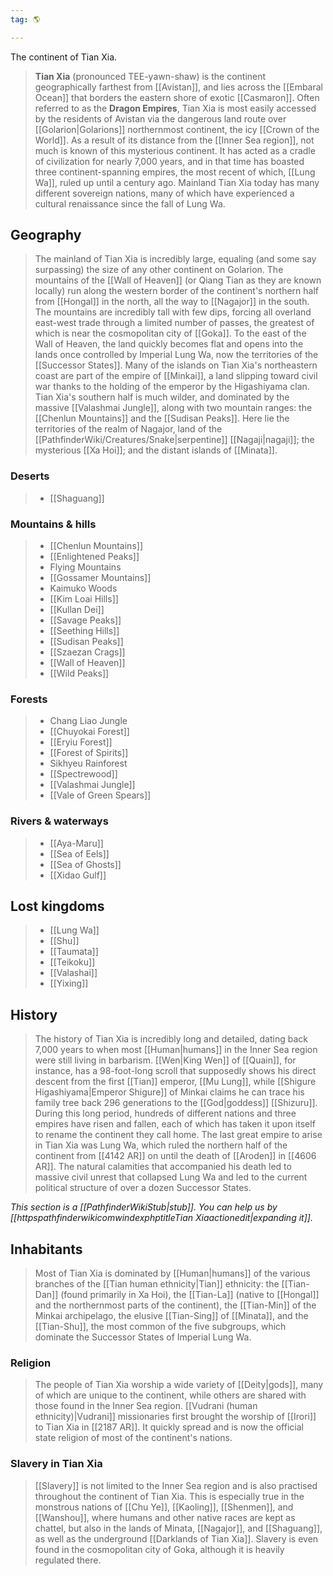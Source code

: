 ```yaml
---
tag: 🌎

---
```

The continent of Tian Xia.
> **Tian Xia** (pronounced TEE-yawn-shaw) is the continent geographically farthest from [[Avistan]], and lies across the [[Embaral Ocean]] that borders the eastern shore of exotic [[Casmaron]]. Often referred to as the **Dragon Empires**, Tian Xia is most easily accessed by the residents of Avistan via the dangerous land route over [[Golarion|Golarions]] northernmost continent, the icy [[Crown of the World]]. As a result of its distance from the [[Inner Sea region]], not much is known of this mysterious continent. It has acted as a cradle of civilization for nearly 7,000 years, and in that time has boasted three continent-spanning empires, the most recent of which, [[Lung Wa]], ruled up until a century ago. Mainland Tian Xia today has many different sovereign nations, many of which have experienced a cultural renaissance since the fall of Lung Wa.



## Geography

> The mainland of Tian Xia is incredibly large, equaling (and some say surpassing) the size of any other continent on Golarion. The mountains of the [[Wall of Heaven]] (or Qiang Tian as they are known locally) run along the western border of the continent's northern half from [[Hongal]] in the north, all the way to [[Nagajor]] in the south. The mountains are incredibly tall with few dips, forcing all overland east-west trade through a limited number of passes, the greatest of which is near the cosmopolitan city of [[Goka]].
> To the east of the Wall of Heaven, the land quickly becomes flat and opens into the lands once controlled by Imperial Lung Wa, now the territories of the [[Successor States]].
> Many of the islands on Tian Xia's northeastern coast are part of the empire of [[Minkai]], a land slipping toward civil war thanks to the holding of the emperor by the Higashiyama clan.
> Tian Xia's southern half is much wilder, and dominated by the massive [[Valashmai Jungle]], along with two mountain ranges: the [[Chenlun Mountains]] and the [[Sudisan Peaks]]. Here lie the territories of the realm of Nagajor, land of the [[PathfinderWiki/Creatures/Snake|serpentine]] [[Nagaji|nagaji]]; the mysterious [[Xa Hoi]]; and the distant islands of [[Minata]].


### Deserts

> - [[Shaguang]]

### Mountains & hills

> - [[Chenlun Mountains]]
> - [[Enlightened Peaks]]
> - Flying Mountains
> - [[Gossamer Mountains]]
> - Kaimuko Woods
> - [[Kim Loai Hills]]
> - [[Kullan Dei]]
> - [[Savage Peaks]]
> - [[Seething Hills]]
> - [[Sudisan Peaks]]
> - [[Szaezan Crags]]
> - [[Wall of Heaven]]
> - [[Wild Peaks]]

### Forests

> - Chang Liao Jungle
> - [[Chuyokai Forest]]
> - [[Eryiu Forest]]
> - [[Forest of Spirits]]
> - Sikhyeu Rainforest
> - [[Spectrewood]]
> - [[Valashmai Jungle]]
> - [[Vale of Green Spears]]

### Rivers & waterways

> - [[Aya-Maru]]
> - [[Sea of Eels]]
> - [[Sea of Ghosts]]
> - [[Xidao Gulf]]

## Lost kingdoms

> - [[Lung Wa]]
> - [[Shu]]
> - [[Taumata]]
> - [[Teikoku]]
> - [[Valashai]]
> - [[Yixing]]

## History

> The history of Tian Xia is incredibly long and detailed, dating back 7,000 years to when most [[Human|humans]] in the Inner Sea region were still living in barbarism. [[Wen|King Wen]] of [[Quain]], for instance, has a 98-foot-long scroll that supposedly shows his direct descent from the first [[Tian]] emperor, [[Mu Lung]], while [[Shigure Higashiyama|Emperor Shigure]] of Minkai claims he can trace his family tree back 296 generations to the [[God|goddess]] [[Shizuru]]. During this long period, hundreds of different nations and three empires have risen and fallen, each of which has taken it upon itself to rename the continent they call home.
> The last great empire to arise in Tian Xia was Lung Wa, which ruled the northern half of the continent from [[4142 AR]] on until the death of [[Aroden]] in [[4606 AR]]. The natural calamities that accompanied his death led to massive civil unrest that collapsed Lung Wa and led to the current political structure of over a dozen Successor States.



*This section is a [[PathfinderWikiStub|stub]]. You can help us by [[httpspathfinderwikicomwindexphptitleTian Xiaactionedit|expanding it]].*


## Inhabitants

> Most of Tian Xia is dominated by [[Human|humans]] of the various branches of the [[Tian human ethnicity|Tian]] ethnicity: the [[Tian-Dan]] (found primarily in Xa Hoi), the [[Tian-La]] (native to [[Hongal]] and the northernmost parts of the continent), the [[Tian-Min]] of the Minkai archipelago, the elusive [[Tian-Sing]] of [[Minata]], and the [[Tian-Shu]], the most common of the five subgroups, which dominate the Successor States of Imperial Lung Wa.


### Religion

> The people of Tian Xia worship a wide variety of [[Deity|gods]], many of which are unique to the continent, while others are shared with those found in the Inner Sea region. [[Vudrani (human ethnicity)|Vudrani]] missionaries first brought the worship of [[Irori]] to Tian Xia in [[2187 AR]]. It quickly spread and is now the official state religion of most of the continent's nations.


### Slavery in Tian Xia

> [[Slavery]] is not limited to the Inner Sea region and is also practised throughout the continent of Tian Xia. This is especially true in the monstrous nations of [[Chu Ye]], [[Kaoling]], [[Shenmen]], and [[Wanshou]], where humans and other native races are kept as chattel, but also in the lands of Minata, [[Nagajor]], and [[Shaguang]], as well as the underground [[Darklands of Tian Xia]]. Slavery is even found in the cosmopolitan city of Goka, although it is heavily regulated there.









